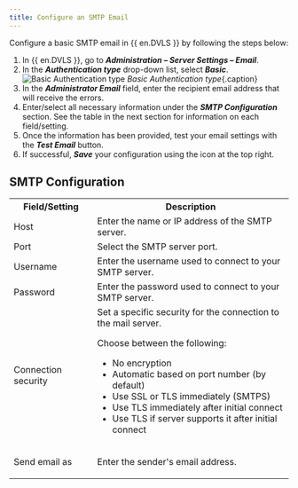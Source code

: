 ```yaml
---
title: Configure an SMTP Email
---
```

Configure a basic SMTP email in {{ en.DVLS }} by following the steps below:
1. In {{ en.DVLS }}, go to ***Administration – Server Settings – Email***.
1. In the ***Authentication type*** drop-down list, select ***Basic***.
![Basic Authentication type](/img/en/kb/KB2185.png)
*Basic Authentication type*{.caption}
3. In the ***Administrator Email*** field, enter the recipient email address that will receive the errors.
1. Enter/select all necessary information under the ***SMTP Configuration*** section. See the table in the next section for information on each field/setting.
1. Once the information has been provided, test your email settings with the ***Test Email*** button. 
1. If successful, ***Save*** your configuration using the icon at the top right.  

## SMTP Configuration  

<table>
	<tr>
		<th>
Field/Setting 
		</th>
		<th>
Description 
		</th>
	</tr>
	<tr>
		<td>
Host 
		</td>
		<td>
Enter the name or IP address of the SMTP server. 
		</td>
	</tr>
	<tr>
		<td>
Port 
		</td>
		<td>
Select the SMTP server port. 
		</td>
	</tr>
	<tr>
		<td>
Username 
		</td>
		<td>
Enter the username used to connect to your SMTP server. 
		</td>
	</tr>
	<tr>
		<td>
Password 
		</td>
		<td>
Enter the password used to connect to your SMTP server. 
		</td>
	</tr>
	<tr>
		<td>
Connection security 
		</td>
		<td>
Set a specific security for the connection to the mail server.  

Choose between the following:  

* No encryption 
* Automatic based on port number (by default)
* Use SSL or TLS immediately (SMTPS) 
* Use TLS immediately after initial connect 
* Use TLS if server supports it after initial connect 
		</td>
	</tr>
	<tr>
		<td>
Send email as 
		</td>
		<td>
Enter the sender's email address. 
		</td>
	</tr>
</table>
